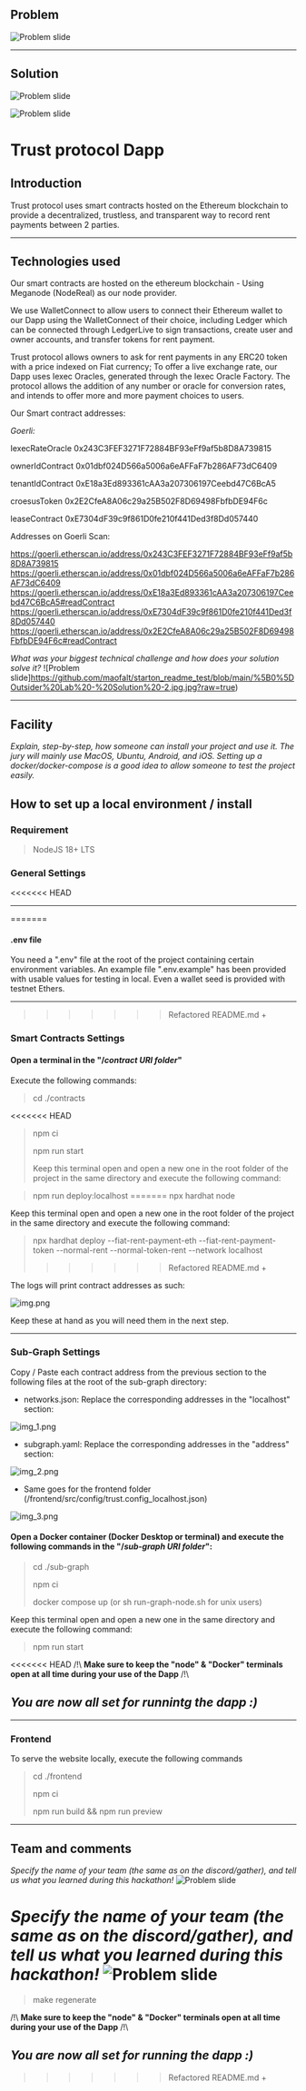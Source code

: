 ## Problem

![Problem slide](https://github.com/TheOutsidersLab/trust-fullstack/blob/master/Slide3.JPG?raw=true)

---

## Solution

![Problem slide](https://github.com/TheOutsidersLab/trust-fullstack/blob/master/Slide4.JPG?raw=true)

![Problem slide](https://github.com/TheOutsidersLab/trust-fullstack/blob/master/Slide5.JPG?raw=true)

# Trust protocol Dapp

## Introduction

Trust protocol uses smart contracts hosted on the Ethereum blockchain to provide a decentralized, trustless, and transparent way to record rent payments between 2 parties.

---

## Technologies used

Our smart contracts are hosted on the ethereum blockchain - Using Meganode (NodeReal) as our node provider.

We use WalletConnect to allow users to connect their Ethereum wallet to our Dapp using the WalletConnect of their choice, including Ledger which can be connected through LedgerLive to sign transactions, create user and owner accounts, and transfer tokens for rent payment.

Trust protocol allows owners to ask for rent payments in any ERC20 token with a price indexed on Fiat currency; To offer a live exchange rate, our Dapp uses Iexec Oracles, generated through the Iexec Oracle Factory.
The protocol allows the addition of any number or oracle for conversion rates, and intends to offer more and more payment choices to users.

Our Smart contract addresses:

_Goerli:_

IexecRateOracle 0x243C3FEF3271F72884BF93eFf9af5b8D8A739815

ownerIdContract 0x01dbf024D566a5006a6eAFFaF7b286AF73dC6409

tenantIdContract 0xE18a3Ed893361cAA3a207306197Ceebd47C6BcA5

croesusToken 0x2E2CfeA8A06c29a25B502F8D69498FbfbDE94F6c

leaseContract 0xE7304dF39c9f861D0fe210f441Ded3f8Dd057440

Addresses on Goerli Scan:

https://goerli.etherscan.io/address/0x243C3FEF3271F72884BF93eFf9af5b8D8A739815
https://goerli.etherscan.io/address/0x01dbf024D566a5006a6eAFFaF7b286AF73dC6409
https://goerli.etherscan.io/address/0xE18a3Ed893361cAA3a207306197Ceebd47C6BcA5#readContract
https://goerli.etherscan.io/address/0xE7304dF39c9f861D0fe210f441Ded3f8Dd057440
https://goerli.etherscan.io/address/0x2E2CfeA8A06c29a25B502F8D69498FbfbDE94F6c#readContract

_What was your biggest technical challenge and how does your solution solve it?_
![Problem slide]https://github.com/maofalt/starton_readme_test/blob/main/%5B0%5DOutsider%20Lab%20-%20Solution%20-2.jpg.jpg?raw=true)

---

## Facility

_Explain, step-by-step, how someone can install your project and use it. The jury will mainly use MacOS, Ubuntu, Android, and iOS. Setting up a docker/docker-compose is a good idea to allow someone to test the project easily._

## How to set up a local environment / install

### Requirement

> NodeJS 18+ LTS

### General Settings
<<<<<<< HEAD

---

=======
#### .env file

You need a ".env" file at the root of the project containing certain environment variables. An example
file ".env.example" has been provided with usable values for testing in local. Even a wallet seed is provided with testnet Ethers.

----
>>>>>>> Refactored README.md +
### Smart Contracts Settings

#### Open a terminal in the "/_contract URI folder_"

Execute the following commands:

> cd ./contracts
>
<<<<<<< HEAD
> npm ci
>
> npm run start
>
> Keep this terminal open and open a new one in the root folder of the project in the same directory
> and execute the following command:

> npm run deploy:localhost
=======
> npx hardhat node
>
Keep this terminal open and open a new one in the root folder of the project in the same directory
and execute the following command:


> npx hardhat deploy --fiat-rent-payment-eth --fiat-rent-payment-token --normal-rent --normal-token-rent --network localhost
>>>>>>> Refactored README.md +

The logs will print contract addresses as such:

![img.png](img.png)

Keep these at hand as you will need them in the next step.

---

### Sub-Graph Settings

Copy / Paste each contract address from the previous section to the following files at the root of the sub-graph directory:

- networks.json: Replace the corresponding addresses in the "localhost" section:

![img_1.png](img_1.png)

- subgraph.yaml: Replace the corresponding addresses in the "address" section:

![img_2.png](img_2.png)

- Same goes for the frontend folder (/frontend/src/config/trust.config_localhost.json)

![img_3.png](img_3.png)

#### Open a Docker container (Docker Desktop or terminal) and execute the following commands in the "/_sub-graph URI folder_":

> cd ./sub-graph
>
> npm ci
>
> docker compose up (or sh run-graph-node.sh for unix users)

Keep this terminal open and open a new one in the same directory
and execute the following command:

> npm run start

<<<<<<< HEAD
/!\ **Make sure to keep the "node" & "Docker" terminals open at all time during your use of the Dapp** /!\

## _You are now all set for runnintg the dapp :)_

---

### Frontend

To serve the website locally, execute the following commands

> cd ./frontend
>
> npm ci
>
> npm run build && npm run preview

---

## Team and comments

_Specify the name of your team (the same as on the discord/gather), and tell us what you learned during this hackathon!_
![Problem slide](https://github.com/TheOutsidersLab/trust-fullstack/blob/master/Slide6.JPG?raw=true)

_Specify the name of your team (the same as on the discord/gather), and tell us what you learned during this hackathon!_
![Problem slide](https://github.com/TheOutsidersLab/trust-fullstack/blob/master/Slide6.JPG?raw=true)
=======
> make regenerate

/!\ **Make sure to keep the "node" & "Docker" terminals open at all time during your use of the Dapp** /!\
## _You are now all set for running the dapp :)_


>>>>>>> Refactored README.md +

